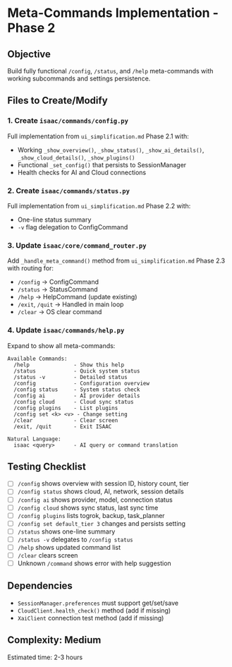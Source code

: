 # Meta-Commands Implementation - Phase 2

## Objective
Build fully functional `/config`, `/status`, and `/help` meta-commands with working subcommands and settings persistence.

## Files to Create/Modify

### 1. Create `isaac/commands/config.py`
Full implementation from `ui_simplification.md` Phase 2.1 with:
- Working `_show_overview()`, `_show_status()`, `_show_ai_details()`, `_show_cloud_details()`, `_show_plugins()`
- Functional `_set_config()` that persists to SessionManager
- Health checks for AI and Cloud connections

### 2. Create `isaac/commands/status.py`
Full implementation from `ui_simplification.md` Phase 2.2 with:
- One-line status summary
- `-v` flag delegation to ConfigCommand

### 3. Update `isaac/core/command_router.py`
Add `_handle_meta_command()` method from `ui_simplification.md` Phase 2.3 with routing for:
- `/config` → ConfigCommand
- `/status` → StatusCommand
- `/help` → HelpCommand (update existing)
- `/exit`, `/quit` → Handled in main loop
- `/clear` → OS clear command

### 4. Update `isaac/commands/help.py`
Expand to show all meta-commands:
```
Available Commands:
  /help              - Show this help
  /status            - Quick system status
  /status -v         - Detailed status
  /config            - Configuration overview
  /config status     - System status check
  /config ai         - AI provider details
  /config cloud      - Cloud sync status
  /config plugins    - List plugins
  /config set <k> <v> - Change setting
  /clear             - Clear screen
  /exit, /quit       - Exit ISAAC

Natural Language:
  isaac <query>      - AI query or command translation
```

## Testing Checklist
- [ ] `/config` shows overview with session ID, history count, tier
- [ ] `/config status` shows cloud, AI, network, session details
- [ ] `/config ai` shows provider, model, connection status
- [ ] `/config cloud` shows sync status, last sync time
- [ ] `/config plugins` lists togrok, backup, task_planner
- [ ] `/config set default_tier 3` changes and persists setting
- [ ] `/status` shows one-line summary
- [ ] `/status -v` delegates to `/config status`
- [ ] `/help` shows updated command list
- [ ] `/clear` clears screen
- [ ] Unknown `/command` shows error with help suggestion

## Dependencies
- `SessionManager.preferences` must support get/set/save
- `CloudClient.health_check()` method (add if missing)
- `XaiClient` connection test method (add if missing)

## Complexity: Medium
Estimated time: 2-3 hours
